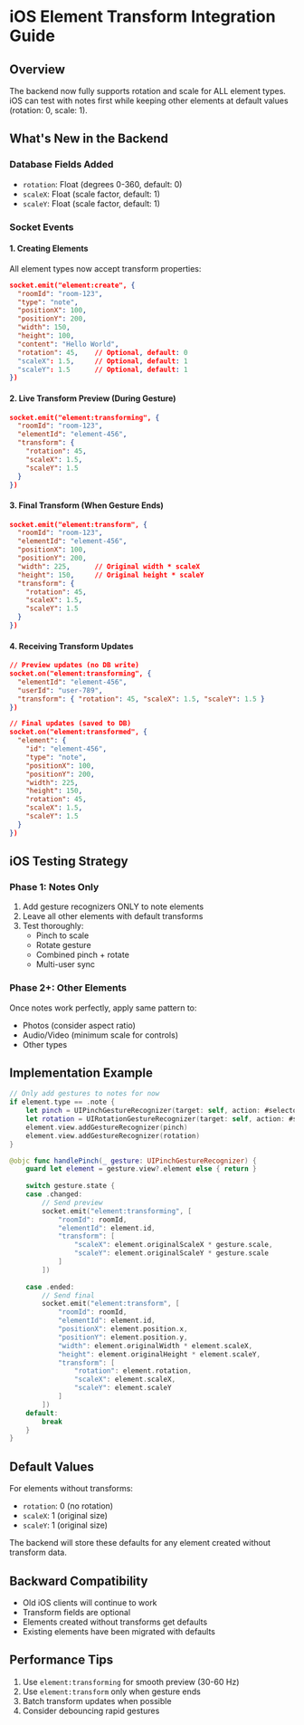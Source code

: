 # iOS Element Transform Integration Guide

## Overview
The backend now fully supports rotation and scale for ALL element types. iOS can test with notes first while keeping other elements at default values (rotation: 0, scale: 1).

## What's New in the Backend

### Database Fields Added
- `rotation`: Float (degrees 0-360, default: 0)
- `scaleX`: Float (scale factor, default: 1) 
- `scaleY`: Float (scale factor, default: 1)

### Socket Events

#### 1. Creating Elements
All element types now accept transform properties:
```json
socket.emit("element:create", {
  "roomId": "room-123",
  "type": "note",
  "positionX": 100,
  "positionY": 200,
  "width": 150,
  "height": 100,
  "content": "Hello World",
  "rotation": 45,    // Optional, default: 0
  "scaleX": 1.5,     // Optional, default: 1
  "scaleY": 1.5      // Optional, default: 1
})
```

#### 2. Live Transform Preview (During Gesture)
```json
socket.emit("element:transforming", {
  "roomId": "room-123",
  "elementId": "element-456",
  "transform": {
    "rotation": 45,
    "scaleX": 1.5,
    "scaleY": 1.5
  }
})
```

#### 3. Final Transform (When Gesture Ends)
```json
socket.emit("element:transform", {
  "roomId": "room-123",
  "elementId": "element-456",
  "positionX": 100,
  "positionY": 200,
  "width": 225,      // Original width * scaleX
  "height": 150,     // Original height * scaleY
  "transform": {
    "rotation": 45,
    "scaleX": 1.5,
    "scaleY": 1.5
  }
})
```

#### 4. Receiving Transform Updates
```json
// Preview updates (no DB write)
socket.on("element:transforming", { 
  "elementId": "element-456",
  "userId": "user-789",
  "transform": { "rotation": 45, "scaleX": 1.5, "scaleY": 1.5 }
})

// Final updates (saved to DB)
socket.on("element:transformed", {
  "element": {
    "id": "element-456",
    "type": "note",
    "positionX": 100,
    "positionY": 200,
    "width": 225,
    "height": 150,
    "rotation": 45,
    "scaleX": 1.5,
    "scaleY": 1.5
  }
})
```

## iOS Testing Strategy

### Phase 1: Notes Only
1. Add gesture recognizers ONLY to note elements
2. Leave all other elements with default transforms
3. Test thoroughly:
   - Pinch to scale
   - Rotate gesture
   - Combined pinch + rotate
   - Multi-user sync

### Phase 2+: Other Elements
Once notes work perfectly, apply same pattern to:
- Photos (consider aspect ratio)
- Audio/Video (minimum scale for controls)
- Other types

## Implementation Example

```swift
// Only add gestures to notes for now
if element.type == .note {
    let pinch = UIPinchGestureRecognizer(target: self, action: #selector(handlePinch))
    let rotation = UIRotationGestureRecognizer(target: self, action: #selector(handleRotation))
    element.view.addGestureRecognizer(pinch)
    element.view.addGestureRecognizer(rotation)
}

@objc func handlePinch(_ gesture: UIPinchGestureRecognizer) {
    guard let element = gesture.view?.element else { return }
    
    switch gesture.state {
    case .changed:
        // Send preview
        socket.emit("element:transforming", [
            "roomId": roomId,
            "elementId": element.id,
            "transform": [
                "scaleX": element.originalScaleX * gesture.scale,
                "scaleY": element.originalScaleY * gesture.scale
            ]
        ])
        
    case .ended:
        // Send final
        socket.emit("element:transform", [
            "roomId": roomId,
            "elementId": element.id,
            "positionX": element.position.x,
            "positionY": element.position.y,
            "width": element.originalWidth * element.scaleX,
            "height": element.originalHeight * element.scaleY,
            "transform": [
                "rotation": element.rotation,
                "scaleX": element.scaleX,
                "scaleY": element.scaleY
            ]
        ])
    default:
        break
    }
}
```

## Default Values
For elements without transforms:
- `rotation`: 0 (no rotation)
- `scaleX`: 1 (original size)
- `scaleY`: 1 (original size)

The backend will store these defaults for any element created without transform data.

## Backward Compatibility
- Old iOS clients will continue to work
- Transform fields are optional
- Elements created without transforms get defaults
- Existing elements have been migrated with defaults

## Performance Tips
1. Use `element:transforming` for smooth preview (30-60 Hz)
2. Use `element:transform` only when gesture ends
3. Batch transform updates when possible
4. Consider debouncing rapid gestures